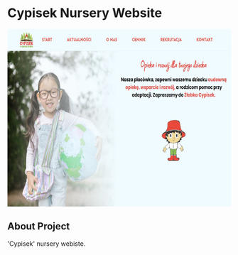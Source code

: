 # Cypisek Nursery Website
 
<img src="https://github.com/karol-jedrzejak/karol-jedrzejak.github.io/blob/master/src/assets/projects/2.jpg" height="400">

## About Project

'Cypisek' nursery webiste.
